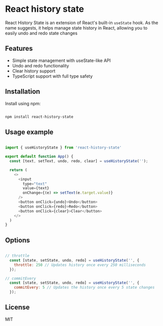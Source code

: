 # React history state

React History State is an extension of React's built-in `useState` hook. As the name suggests, it helps manage state history in React, allowing you to easily undo and redo state changes



## Features

- Simple state management with useState-like API
- Undo and redo functionality
- Clear history support
- TypeScript support with full type safety



## Installation
Install using npm:

```bash

npm install react-history-state

```



## Usage example

```js

import { useHistoryState } from 'react-history-state'

export default function App() {
  const [text, setText, undo, redo, clear] = useHistoryState('');

  return (
    <>
      <input
        type="text"
        value={text}
        onChange={(e) => setText(e.target.value)}
      />
      <button onClick={undo}>Undo</button>
      <button onClick={redo}>Redo</button>
      <button onClick={clear}>Clear</button>
    </>
  )
}

```



## Options

```js

// throttle
  const [state, setState, undo, redo] = useHistoryState('', {
    throttle: 250 // Updates history once every 250 milliseconds
  });

// commitEvery
  const [state, setState, undo, redo] = useHistoryState('', {
    commitEvery: 5 // Updates the history once every 5 state changes
  });

```


## License

MIT
